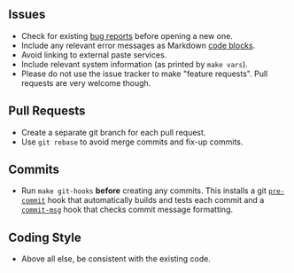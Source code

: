 Issues
------

* Check for existing [bug reports] before opening a new one.
* Include any relevant error messages as Markdown [code blocks].
* Avoid linking to external paste services.
* Include relevant system information (as printed by `make vars`).
* Please do not use the issue tracker to make "feature requests".
  Pull requests are very welcome though.

Pull Requests
-------------

* Create a separate git branch for each pull request.
* Use `git rebase` to avoid merge commits and fix-up commits.

Commits
-------

* Run `make git-hooks` **before** creating any commits. This installs
  a git [`pre-commit`] hook that automatically builds and tests each
  commit and a [`commit-msg`] hook that checks commit message
  formatting.

Coding Style
------------

* Above all else, be consistent with the existing code.


[bug reports]: https://gitlab.com/craigbarnes/dte/-/issues
[code blocks]: https://docs.gitlab.com/ee/user/markdown.html#code-and-syntax-highlighting
[`pre-commit`]: https://gitlab.com/craigbarnes/dte/blob/master/tools/git-hooks/pre-commit
[`commit-msg`]: https://gitlab.com/craigbarnes/dte/blob/master/tools/git-hooks/commit-msg
